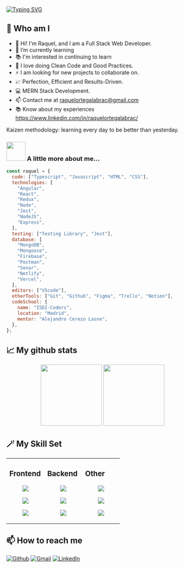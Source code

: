 [![Typing SVG](https://readme-typing-svg.demolab.com?font=Fira+Code&weight=1500&size=50&duration=2500&pause=1000&color=F7ED16&center=true&vCenter=true&width=446&height=63&lines=%3CHello+Coders%2F%3E;%3CWelcome%2F%3E)](https://git.io/typing-svg)

## 🧠 Who am I

- 👾 Hi! I'm Raquel, and I am a Full Stack Web Developer.
- 🌱 I’m currently learning
- 📚 I'm interested in continuing to learn
- 🌟 I love doing Clean Code and Good Practices.
- ⚡ I am looking for new projects to collaborate on.
- 📈 Perfection, Efficient and Results-Driven.
- 💻 MERN Stack Development.
- 📫 Contact me at raquelortegalabrac@gmail.com
- 📚 Know about my experiences https://www.linkedin.com/in/raquelortegalabrac/

Kaizen methodology: learning every day to be better than yesterday.

### <img src="https://media.giphy.com/media/VgCDAzcKvsR6OM0uWg/giphy.gif" width="50"> A little more about me...

```javascript
const raquel = {
  code: ["Typescript", "Javascript", "HTML", "CSS"],
  technologies: [
    "Angular",
    "React",
    "Redux",
    "Node",
    "Jest",
    "NodeJS",
    "Express",
  ],
  testing: ["Testing Library", "Jest"],
  database: [
    "MongoDB",
    "Mongoose",
    "Firebase",
    "Postman",
    "Sonar",
    "Netlify",
    "Vercel",
  ],
  editors: ["VScode"],
  otherTools: ["Git", "Github", "Figma", "Trello", "Notion"],
  codeSchool: {
    name: "ISDI-Coders",
    location: "Madrid",
    mentor: "Alejandro Cerezo Lasne",
  },
};
```

## 📈 My github stats

<p align="center">
 <img height="160em" src="https://github-readme-stats-eight-theta.vercel.app/api?username=raquelortegalabrac&show_icons=true&theme=tokyonight&include_all_commits=true&count_private=true"/>
 <img height="160em" src="https://github-readme-stats-eight-theta.vercel.app/api/top-langs/?username=raquelortegalabrac&layout=compact&theme=tokyonight"/>
</p>

## 🪄 My Skill Set

<table align="center"><tr><td valign="top" width="33%">

### Frontend

<div align="center">  
<p align="center">
  <a href="https://skillicons.dev">
    <img src="https://skillicons.dev/icons?i=js,ts,html" />
  </a>
</p>
<p align="center">
  <a href="https://skillicons.dev">
    <img src="https://skillicons.dev/icons?i=react" />
  </a>
</p>
  <p align="center">
  <a href="https://skillicons.dev">
    <img src="https://skillicons.dev/icons?i=jest,css,sass" />
  </a>
</p>
</div>
</td><td valign="top" width="33%">

### Backend

<div align="center">  
<p align="center">
  <a href="https://skillicons.dev">
    <img src="https://skillicons.dev/icons?i=js,ts,express,nestjs" />
  </a>
</p>
<p align="center">
  <a href="https://skillicons.dev">
    <img src="https://skillicons.dev/icons?i=nodejs,reactivex,redux,"webpack" />
  </a>
</p>
<p align="center">
  <a href="https://skillicons.dev">
    <img src="https://skillicons.dev/icons?i=mongodb" />
  </a>
</p>
</div>
</td><td valign="top" width="33%">

### Other

<div align="center">  
<p align="center">
  <a href="https://skillicons.dev">
    <img src="https://skillicons.dev/icons?i=git,github,figma" />
  </a>
</p>
<p align="center">
  <a href="https://skillicons.dev">
    <img src="https://skillicons.dev/icons?i=stackoverflow,figma,ps" />
  </a>
</p>  
 <p align="center">
  <a href="https://skillicons.dev">
    <img src="https://skillicons.dev/icons?i=vscode" />
  </a>
</p> 
</div>

</td></tr></table>

## 📫 How to reach me

<a href="https://github.com/raquelortegalabrac" target="_blank"><img alt="Github" src="https://img.shields.io/badge/GitHub-%2312100E.svg?&style=for-the-badge&logo=Github&logoColor=white" /></a>
[![Gmail](https://img.shields.io/badge/Gmail-D14836?style=for-the-badge&logo=gmail&logoColor=white)](mailto:raquelortegalabrac@gmail.com)
[![LinkedIn](https://img.shields.io/badge/linkedin-%230077B5.svg?style=for-the-badge&logo=linkedin&logoColor=white)](https://www.linkedin.com/in/raquelortegalabrac/)
